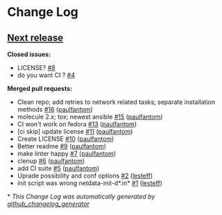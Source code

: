 # Change Log

## [**Next release**](https://galaxy.ansible.com/jffz/netdata)

**Closed issues:**

- LICENSE? [\#8](https://github.com/jffz/ansible-netdata/issues/8)
- do you want CI ? [\#4](https://github.com/jffz/ansible-netdata/issues/4)

**Merged pull requests:**

- Clean repo; add retries to network related tasks; separate installation methods [\#16](https://github.com/jffz/ansible-netdata/pull/16) ([paulfantom](https://github.com/paulfantom))
- molecule 2.x; tox; newest ansible [\#15](https://github.com/jffz/ansible-netdata/pull/15) ([paulfantom](https://github.com/paulfantom))
- CI won't work on fedora [\#13](https://github.com/jffz/ansible-netdata/pull/13) ([paulfantom](https://github.com/paulfantom))
- \[ci skip\] update license [\#11](https://github.com/jffz/ansible-netdata/pull/11) ([paulfantom](https://github.com/paulfantom))
- Create LICENSE [\#10](https://github.com/jffz/ansible-netdata/pull/10) ([paulfantom](https://github.com/paulfantom))
- Better readme [\#9](https://github.com/jffz/ansible-netdata/pull/9) ([paulfantom](https://github.com/paulfantom))
- make linter happy [\#7](https://github.com/jffz/ansible-netdata/pull/7) ([paulfantom](https://github.com/paulfantom))
- clenup [\#6](https://github.com/jffz/ansible-netdata/pull/6) ([paulfantom](https://github.com/paulfantom))
- add CI suite [\#5](https://github.com/jffz/ansible-netdata/pull/5) ([paulfantom](https://github.com/paulfantom))
- Uprade possibility and conf options [\#2](https://github.com/jffz/ansible-netdata/pull/2) ([lesteff](https://github.com/lesteff))
- init script was wrong netdata-init-d\*.in\* [\#1](https://github.com/jffz/ansible-netdata/pull/1) ([lesteff](https://github.com/lesteff))



\* *This Change Log was automatically generated by [github_changelog_generator](https://github.com/skywinder/Github-Changelog-Generator)*